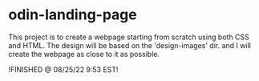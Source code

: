 # odin-landing-page

This project is to create a webpage starting from scratch using both CSS
and HTML. The design will be based on the 'design-images' dir. and I will create the webpage as close to it as possible.

!FINISHED @  08/25/22 9:53 EST!